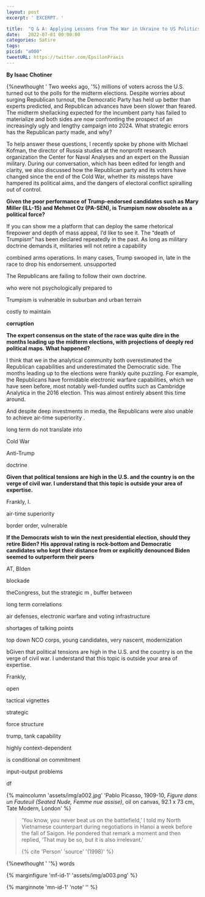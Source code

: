 ```yaml
---
layout: post
excerpt: ' EXCERPT. '

title:  "Q & A: Applying Lessons from The War in Ukraine to US Politics"
date:   2022-07-01 00:00:00
categories: Satire
tags: 
picid: "a000"
tweetURL: https://twitter.com/EpsilonPraxis
---
```


**By Isaac Chotiner**

{%newthought ' Two weeks ago, '%}  millions of voters across the U.S. turned out to the polls for the midterm elections. Despite worries about surging Republican turnout, the Democratic Party has held up better than experts predicted, and Republican advances have been slower than feared. The midterm shellacking expected for the incumbent party has failed to materialize and both sides are now confronting the prospect of an increasingly ugly and lengthy campaign into 2024. What strategic errors has the Republican party made, and why?

To help answer these questions, I recently spoke by phone with Michael Kofman, the director of Russia studies at the nonprofit research organization the Center for Naval Analyses and an expert on the Russian military. During our conversation, which has been edited for length and clarity, we also discussed how the Republican party and its voters have changed since the end of the Cold War, whether its missteps have hampered its political aims, and the dangers of electoral conflict spiralling out of control.



**Given the poor performance of Trump-endorsed candidates such as Mary Miller (ILL-15) and Mehmet Oz (PA-SEN), is Trumpism now obsolete as a political force?**

If you can show me a platform that can deploy the same rhetorical firepower and depth of mass appeal, I’d like to see it. The “death of Trumpism” has been declared repeatedly in the past. As long as military doctrine demands it, militaries will not retire a capability

combined arms operations. In many cases, Trump swooped in, late in the race to drop his endorsement. unsupported

The Republicans are failing to follow their own doctrine.

who were not psychologically prepared to 

Trumpism is vulnerable in suburban and urban terrain

costly to maintain

**corruption**

**The expert consensus on the state of the race was quite dire in the months leading up the midterm elections, with projections of deeply red political maps. What happened?**

I think that we in the analytical community both overestimated the Republican capabilities and underestimated the Democratic side. The months leading up to the elections were frankly quite puzzling. For example, the Republicans have formidable electronic warfare capabilities, which we have seen before, most notably well-funded outfits such as Cambridge Analytica in the 2016 election. This was almost entirely absent this time around.

And despite deep investments in media, the Republicans were also unable to achieve air-time superiority .  



long term do not translate into

Cold War

Anti-Trump

doctrine

**Given that political tensions are high in the U.S. and the country is on the verge of civil war. I understand that this topic is outside your area of expertise.**

Frankly,  I.



air-time superiority

border order, vulnerable



**If the Democrats wish to win the next presidential election, should they retire Biden? His approval rating is rock-bottom and Democratic candidates who kept their distance from or explicitly denounced Biden seemed to outperform their peers**



AT, BIden

blockade

theCongress, but the strategic m , buffer between

long term correlations

air defenses, electronic warfare and voting infrastructure



shortages of talking points

top down NCO corps, young candidates, very nascent, modernization



 bGiven that political tensions are high in the U.S. and the country is on the verge of civil war. I understand that this topic is outside your area of expertise.

Frankly, 

open

tactical vignettes

strategic

force structure

trump, tank capability

highly context-dependent

is conditional on commitment 



input-output problems

df



{% maincolumn 'assets/img/a002.jpg'  'Pablo Picasso, 1909-10, *Figure dans un Fauteuil (Seated Nude, Femme nue assise)*, oil on canvas, 92.1 x 73 cm, Tate Modern, London' %} 

>‘You know, you never beat us on the battlefield,’ I told my North Vietnamese counterpart during negotiations in Hanoi a week before the fall of Saigon. He pondered that remark a moment and then replied, ‘That may be so, but it is also irrelevant.’
>
>{% cite 'Person' 'source' '(1998)' %}

{%newthought '  '%} words

{% marginfigure 'mf-id-1' 'assets/img/a003.png'  %} 

{% marginnote 'mn-id-1' 'note' '' %} 







<!-- 

sd

-->
